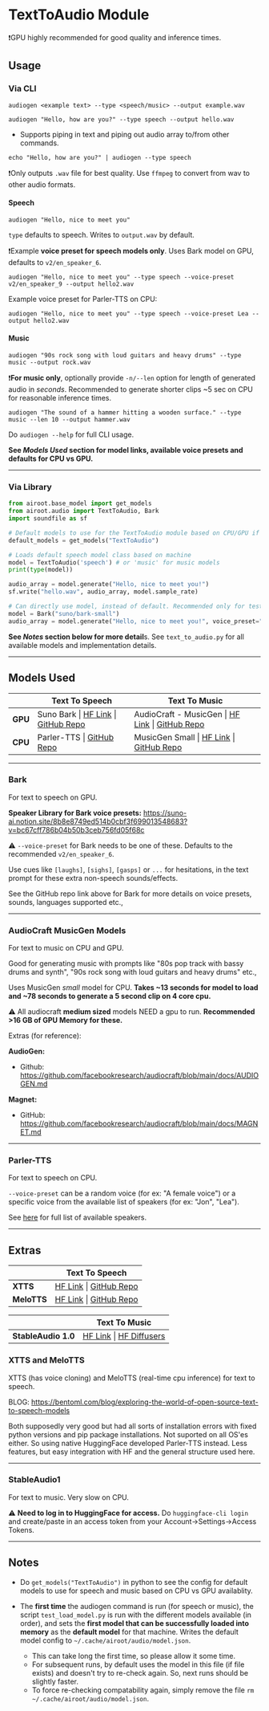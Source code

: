 # TextToAudio Module

❗GPU highly recommended for good quality and inference times.

## Usage
### Via CLI
```
audiogen <example text> --type <speech/music> --output example.wav
```
```
audiogen "Hello, how are you?" --type speech --output hello.wav
```
- Supports piping in text and piping out audio array to/from other commands.

`echo "Hello, how are you?" | audiogen --type speech`

❗Only outputs `.wav` file for best quality. Use `ffmpeg` to convert from wav to other audio formats.

#### Speech
```
audiogen "Hello, nice to meet you"
```
`type` defaults to speech. Writes to `output.wav` by default.

❗Example **voice preset for speech models only**. 
Uses Bark model on GPU, defaults to `v2/en_speaker_6`.
```
audiogen "Hello, nice to meet you" --type speech --voice-preset v2/en_speaker_9 --output hello2.wav
```
Example voice preset for Parler-TTS on CPU:
```
audiogen "Hello, nice to meet you" --type speech --voice-preset Lea --output hello2.wav
```

#### Music
```
audiogen "90s rock song with loud guitars and heavy drums" --type music --output rock.wav
```
❗**For music only**, optionally provide `-n/--len` option for length of generated audio in *seconds*. Recommended to generate shorter clips ~5 sec on CPU for reasonable inference times.
```
audiogen "The sound of a hammer hitting a wooden surface." --type music --len 10 --output hammer.wav
```

Do `audiogen --help` for full CLI usage. 

**See *Models Used* section for model links, available voice presets and defaults for CPU vs GPU.**

---

### Via Library
```python
from airoot.base_model import get_models
from airoot.audio import TextToAudio, Bark
import soundfile as sf

# Default models to use for the TextToAudio module based on CPU/GPU if they can be loaded successfully.
default_models = get_models("TextToAudio")

# Loads default speech model class based on machine
model = TextToAudio('speech') # or 'music' for music models
print(type(model))

audio_array = model.generate("Hello, nice to meet you!")
sf.write("hello.wav", audio_array, model.sample_rate)

# Can directly use model, instead of default. Recommended only for testing/dev.
model = Bark("suno/bark-small")
audio_array = model.generate("Hello, nice to meet you!", voice_preset="v2/en_speaker_4")
```

**See *Notes* section below for more detail**s.
See `text_to_audio.py` for all available models and implementation details. 

---

## Models Used

|         | Text To Speech                                      | Text To Music                                       |
|---------|---------------------------------------------|---------------------------------------------|
| **GPU** | Suno Bark &#124; [HF Link](https://huggingface.co/docs/transformers/main/en/model_doc/bark) &#124; [GitHub Repo](https://github.com/suno-ai/bark)        | AudioCraft - MusicGen &#124; [HF Link](https://huggingface.co/docs/transformers/main/en/model_doc/musicgen_melody#text-only-conditional-generation) &#124; [GitHub Repo](https://github.com/facebookresearch/audiocraft/blob/main/docs/MUSICGEN.md)        |
| **CPU** | Parler-TTS &#124; [GitHub Repo](https://github.com/huggingface/parler-tts)        | MusicGen Small &#124; [HF Link](https://huggingface.co/facebook/musicgen-small) &#124; [GitHub Repo](https://github.com/facebookresearch/audiocraft/blob/main/docs/MUSICGEN.md)       |

---

### Bark 
For text to speech on GPU.

**Speaker Library for Bark voice presets:**
https://suno-ai.notion.site/8b8e8749ed514b0cbf3f699013548683?v=bc67cff786b04b50b3ceb756fd05f68c

⚠️ `--voice-preset` for Bark needs to be one of these. Defaults to the recommended `v2/en_speaker_6`.

Use cues like `[laughs]`, `[sighs]`, `[gasps]` or `...` for hesitations, in the text prompt for these extra non-speech sounds/effects. 

See the GitHub repo link above for Bark for more details on voice presets, sounds, languages supported etc.,

---

### AudioCraft MusicGen Models 
For text to music on CPU and GPU. 

Good for generating music with prompts like "80s pop track with bassy drums and synth", "90s rock song with loud guitars and heavy drums" etc., 

Uses MusicGen *small* model for CPU. **Takes ~13 seconds for model to load and ~78 seconds to generate a 5 second clip on 4 core cpu.**

⚠️ All audiocraft **medium sized** models NEED a gpu to run. **Recommended >16 GB of GPU Memory for these.**

Extras (for reference):

**AudioGen:**
- Github: https://github.com/facebookresearch/audiocraft/blob/main/docs/AUDIOGEN.md

**Magnet:**
- GitHub: https://github.com/facebookresearch/audiocraft/blob/main/docs/MAGNET.md

---

### Parler-TTS
For text to speech on CPU.

`--voice-preset` can be a random voice (for ex: "A female voice") or a specific voice from the available list of speakers (for ex: "Jon", "Lea").

See [here](https://github.com/huggingface/parler-tts?tab=readme-ov-file#-using-a-specific-speaker) for full list of available speakers. 

---

## Extras

|         | Text To Speech                                      |
|---------|---------------------------------------------|
| **XTTS** | [HF Link](https://huggingface.co/coqui/XTTS-v2) &#124; [GitHub Repo](https://github.com/coqui-ai/TTS)        |
| **MeloTTS** | [HF Link](https://huggingface.co/myshell-ai/MeloTTS-English) &#124; [GitHub Repo](https://github.com/myshell-ai/MeloTTS)        |

|         | Text To Music                                      |
|---------|---------------------------------------------|
| **StableAudio 1.0** | [HF Link](https://huggingface.co/stabilityai/stable-audio-open-1.0) &#124; [HF Diffusers](https://huggingface.co/docs/diffusers/main/en/api/pipelines/stable_audio)       |

### XTTS and MeloTTS
XTTS (has voice cloning) and MeloTTS (real-time cpu inference) for text to speech.

BLOG: https://bentoml.com/blog/exploring-the-world-of-open-source-text-to-speech-models

Both supposedly very good but had all sorts of installation errors with fixed python versions and pip package installations.
Not suported on all OS'es either.
So using native HuggingFace developed Parler-TTS instead. Less features, but easy integration with HF and the general structure used here.

---

### StableAudio1
For text to music. Very slow on CPU.

⚠️ **Need to log in to HuggingFace for access.** 
Do `huggingface-cli login` and create/paste in an access token from your Account->Settings->Access Tokens. 

---

## Notes

- Do `get_models("TextToAudio")` in python to see the config for default models to use for speech and music based on CPU vs GPU availablity. 

- The **first time** the audiogen command is run (for speech or music), the script `test_load_model.py` is run with the different models available (in order), and sets the **first model that can be successfully loaded into memory** as the **default model** for that machine. Writes the default model config to `~/.cache/airoot/audio/model.json`. 
    - This can take long the first time, so please allow it some time.
    - For subsequent runs, by default uses the model in this file (if file exists) and doesn't try to re-check again. So, next runs should be slightly faster.
    - To force re-checking compatability again, simply remove the file `rm ~/.cache/airoot/audio/model.json`. 
